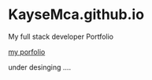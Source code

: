 # KayseMca.github.io
My full stack developer Portfolio

[my porfolio](kaysemca.github.io/my-portfolio "My Porfolio link")


under desinging ....
